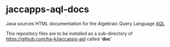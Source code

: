# jaccapps-aql-docs
Java sources HTML documentation for the Algebraic Query Language [AQL](https://github.com/ha-k/jaccapps-aql)

This repository files are to be installed as a sub-directory of https://github.com/ha-k/jaccapps-aql called '**doc**'
